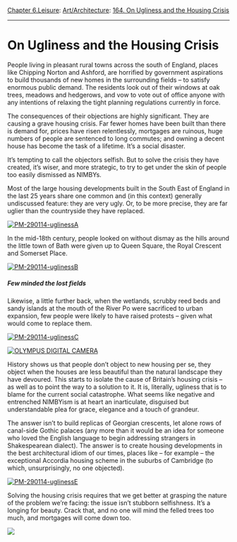 [Chapter 6.Leisure](https://www.theschooloflife.com/thebookoflife/category/leisure/): [Art/Architecture](https://www.theschooloflife.com/thebookoflife/category/leisure/artarchitecture/): [164. On Ugliness and the Housing Crisis](https://www.theschooloflife.com/thebookoflife/ugliness-housing-crisis/)

* * *

# On Ugliness and the Housing Crisis

People living in pleasant rural towns across the south of England, places like Chipping Norton and Ashford, are horrified by government aspirations to build thousands of new homes in the surrounding fields – to satisfy enormous public demand. The residents look out of their windows at oak trees, meadows and hedgerows, and vow to vote out of office anyone with any intentions of relaxing the tight planning regulations currently in force.

The consequences of their objections are highly significant. They are causing a grave housing crisis. Far fewer homes have been built than there is demand for, prices have risen relentlessly, mortgages are ruinous, huge numbers of people are sentenced to long commutes; and owning a decent house has become the task of a lifetime. It’s a social disaster.

It’s tempting to call the objectors selfish. But to solve the crisis they have created, it’s wiser, and more strategic, to try to get under the skin of people too easily dismissed as NIMBYs.

Most of the large housing developments built in the South East of England in the last 25 years share one common and (in this context) generally undiscussed feature: they are very ugly. Or, to be more precise, they are far uglier than the countryside they have replaced.

[![PM-290114-uglinessA](https://www.theschooloflife.com/thebookoflife/wp-content/uploads/2014/11/PM-290114-uglinessA.jpg)](http://www.thebookoflife.org/wp-content/uploads/2014/11/PM-290114-uglinessA.jpg)

In the mid-18th century, people looked on without dismay as the hills around the little town of Bath were given up to Queen Square, the Royal Crescent and Somerset Place.

[![PM-290114-uglinessB](https://www.theschooloflife.com/thebookoflife/wp-content/uploads/2014/11/PM-290114-uglinessB.jpg)](http://www.thebookoflife.org/wp-content/uploads/2014/11/PM-290114-uglinessB.jpg)

##### Few minded the lost fields

Likewise, a little further back, when the wetlands, scrubby reed beds and sandy islands at the mouth of the River Po were sacrificed to urban expansion, few people were likely to have raised protests – given what would come to replace them.

[![PM-290114-uglinessC](https://www.theschooloflife.com/thebookoflife/wp-content/uploads/2014/11/PM-290114-uglinessC.gif)](http://www.thebookoflife.org/wp-content/uploads/2014/11/PM-290114-uglinessC.gif)

[![OLYMPUS DIGITAL CAMERA](https://www.theschooloflife.com/thebookoflife/wp-content/uploads/2014/11/PM-290114-uglinessD.jpg)](http://www.thebookoflife.org/wp-content/uploads/2014/11/PM-290114-uglinessD.jpg)

History shows us that people don’t object to new housing per se, they object when the houses are less beautiful than the natural landscape they have devoured. This starts to isolate the cause of Britain’s housing crisis – as well as to point the way to a solution to it. It is, literally, ugliness that is to blame for the current social catastrophe. What seems like negative and entrenched NIMBYism is at heart an inarticulate, disguised but understandable plea for grace, elegance and a touch of grandeur.

The answer isn’t to build replicas of Georgian crescents, let alone rows of canal-side Gothic palaces (any more than it would be an idea for someone who loved the English language to begin addressing strangers in Shakespearean dialect). The answer is to create housing developments in the best architectural idiom of our times, places like – for example – the exceptional Accordia housing scheme in the suburbs of Cambridge (to which, unsurprisingly, no one objected).

[![PM-290114-uglinessE](https://www.theschooloflife.com/thebookoflife/wp-content/uploads/2014/11/PM-290114-uglinessE.jpg)](http://www.thebookoflife.org/wp-content/uploads/2014/11/PM-290114-uglinessE.jpg)

Solving the housing crisis requires that we get better at grasping the nature of the problem we’re facing: the issue isn’t stubborn selfishness. It’s a longing for beauty. Crack that, and no one will mind the felled trees too much, and mortgages will come down too.

[![](https://img.youtube.com/vi/dcbjWGj3jBk/0.jpg)](https://www.youtube.com/embed/dcbjWGj3jBk '')
